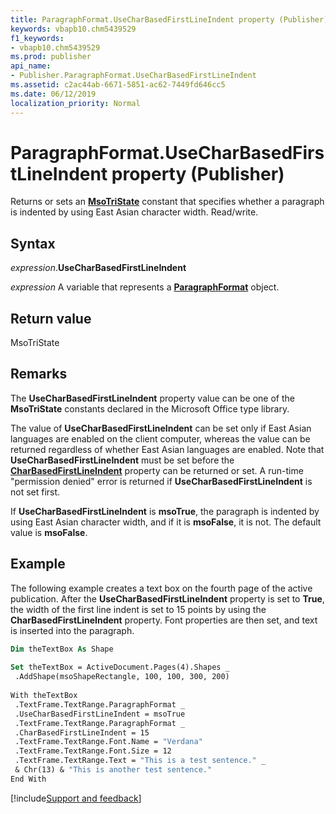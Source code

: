```yaml
---
title: ParagraphFormat.UseCharBasedFirstLineIndent property (Publisher)
keywords: vbapb10.chm5439529
f1_keywords:
- vbapb10.chm5439529
ms.prod: publisher
api_name:
- Publisher.ParagraphFormat.UseCharBasedFirstLineIndent
ms.assetid: c2ac44ab-6671-5851-ac62-7449fd646cc5
ms.date: 06/12/2019
localization_priority: Normal
---
```



# ParagraphFormat.UseCharBasedFirstLineIndent property (Publisher)

Returns or sets an **[MsoTriState](Office.MsoTriState.md)** constant that specifies whether a paragraph is indented by using East Asian character width. Read/write.


## Syntax

_expression_.**UseCharBasedFirstLineIndent**

_expression_ A variable that represents a **[ParagraphFormat](Publisher.ParagraphFormat.md)** object.


## Return value

MsoTriState


## Remarks

The **UseCharBasedFirstLineIndent** property value can be one of the **MsoTriState** constants declared in the Microsoft Office type library.

The value of **UseCharBasedFirstLineIndent** can be set only if East Asian languages are enabled on the client computer, whereas the value can be returned regardless of whether East Asian languages are enabled. Note that **UseCharBasedFirstLineIndent** must be set before the **[CharBasedFirstLineIndent](Publisher.ParagraphFormat.CharBasedFirstLineIndent.md)** property can be returned or set. A run-time "permission denied" error is returned if **UseCharBasedFirstLineIndent** is not set first.

If **UseCharBasedFirstLineIndent** is **msoTrue**, the paragraph is indented by using East Asian character width, and if it is **msoFalse**, it is not. The default value is **msoFalse**.


## Example

The following example creates a text box on the fourth page of the active publication. After the **UseCharBasedFirstLineIndent** property is set to **True**, the width of the first line indent is set to 15 points by using the **CharBasedFirstLineIndent** property. Font properties are then set, and text is inserted into the paragraph.

```vb
Dim theTextBox As Shape 
 
Set theTextBox = ActiveDocument.Pages(4).Shapes _ 
 .AddShape(msoShapeRectangle, 100, 100, 300, 200) 
 
With theTextBox 
 .TextFrame.TextRange.ParagraphFormat _ 
 .UseCharBasedFirstLineIndent = msoTrue 
 .TextFrame.TextRange.ParagraphFormat _ 
 .CharBasedFirstLineIndent = 15 
 .TextFrame.TextRange.Font.Name = "Verdana" 
 .TextFrame.TextRange.Font.Size = 12 
 .TextFrame.TextRange.Text = "This is a test sentence." _ 
 & Chr(13) & "This is another test sentence." 
End With
```

[!include[Support and feedback](~/includes/feedback-boilerplate.md)]